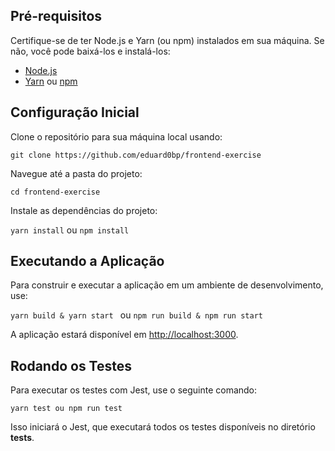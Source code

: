 ## Pré-requisitos

Certifique-se de ter Node.js e Yarn (ou npm) instalados em sua máquina. Se não, você pode baixá-los e instalá-los:

- [Node.js](https://nodejs.org/)
- [Yarn](https://yarnpkg.com/) ou [npm](https://www.npmjs.com/)

## Configuração Inicial

Clone o repositório para sua máquina local usando:

`git clone https://github.com/eduard0bp/frontend-exercise`

Navegue até a pasta do projeto:

`cd frontend-exercise`

Instale as dependências do projeto:

`yarn install`
ou
`npm install`

## Executando a Aplicação

Para construir e executar a aplicação em um ambiente de desenvolvimento, use:

`yarn build & yarn start `
ou
`npm run build & npm run start `

A aplicação estará disponível em [http://localhost:3000](http://localhost:3000).

## Rodando os Testes

Para executar os testes com Jest, use o seguinte comando:

`yarn test ou npm run test `

Isso iniciará o Jest, que executará todos os testes disponíveis no diretório
**tests**.
